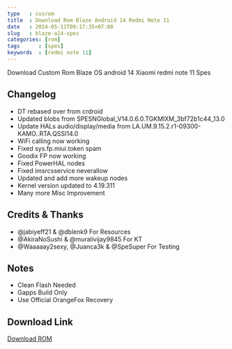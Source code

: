 ```yaml
---
type   : cusrom
title  : Download Rom Blaze Android 14 Redmi Note 11
date   : 2024-05-11T09:17:35+07:00
slug   : blaze-a14-spes
categories: [rom]
tags      : [spes]
keywords  : [redmi note 11]
---
```


Download Custom Rom Blaze OS android 14 Xiaomi redmi note 11 Spes


## Changelog
- DT rebased over from crdroid
- Updated blobs from SPESNGlobal_V14.0.6.0.TGKMIXM_3bf72b1c44_13.0
- Update HALs audio/display/media from LA.UM.9.15.2.r1-09300-KAMO..RTA.QSSI14.0
- WiFi calling now working 
- Fixed sys.fp.miui.token spam
- Goodix FP now working 
- Fixed PowerHAL nodes
- Fixed imsrcsservice neverallow
- Updated and add more wakeup nodes
- Kernel version updated to 4.19.311
- Many more Misc Improvement

## Credits & Thanks
- @jabiyeff21 & @dblenk9 For Resources 
- @AkiraNoSushi & @muralivijay9845 For KT
- @Waaaaay2sexy, @Juanca3k & @SpeSuper For Testing 

## Notes
- Clean Flash Needed
- Gapps Build Only
- Use Official OrangeFox Recovery 

## Download Link
[Download ROM](https://www.projectblaze.in/)

